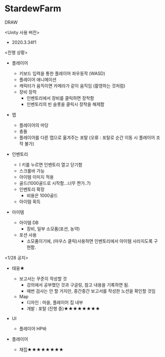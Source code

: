 # StardewFarm
DRAW

<Unity 사용 버전>
- 2020.3.34f1

<진행 상황>
- 플레이어
  - 키보드 입력을 통한 플레이어 좌우동작 (WASD)
  - 플레이어 애니메이션
  - 캐릭터가 움직이면 카메라가 같이 움직임 (촬영하는 것처럼)
  - 장비 장착
    - 인벤토리에서 장비를 클릭하면 장착함
    - 인벤토리의 빈 슬롯을 클릭시 장착을 해제함

- 맵
  - 플레이어의 마당
  - 충돌
  - 플레이어를 다른 맵으로 옮겨주는 포탈 (오류 : 포탈로 순간 이동 시 플레이어 조작 불가)

- 인벤토리
  - I 키를 누르면 인벤토리 열고 닫기함
  - 스크롤바 가능
  - 아이템 이미지 적용
  - 골드(1000골드로 시작함...너무 짠가..?)
  - 인벤토리 확장
    - 비용은 1000골드
  - 아이템 획득

- 아이템
  - 아이템 DB
    - 장비, 일부 소모품(포션, 농약)
  - 포션 사용
    - 소모품이기에, (마우스 클릭)사용하면 인벤토리에서 아이템 사라지도록 구현함.


<1/28 공지>
- 태웅★
  - 보고서는 꾸준히 작성할 것
    - 강의에서 공부했던 것과 구글링, 참고 내용을 기록하면 됨.  
    - 매번 검사는 안 할 거지만, 중간중간 보고서를 작성한 노션을 확인할 것임
  - Map
    - 디자인 : 마을, 플레이어 집 내부
    - 개발 : 포탈 (진행 중)★★★★★★★★
    
- UI
  - 플레이어 HP바
  
- 플레이어
  - 채집★★★★★★★★
